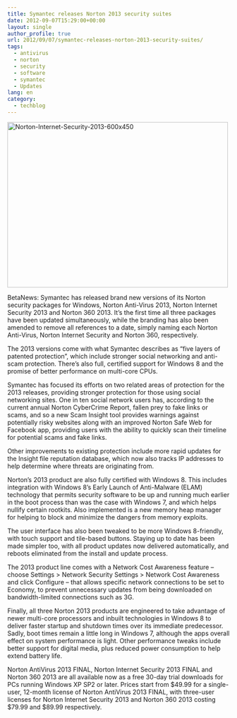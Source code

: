 ```yaml
---
title: Symantec releases Norton 2013 security suites
date: 2012-09-07T15:29:00+00:00
layout: single
author_profile: true
url: 2012/09/07/symantec-releases-norton-2013-security-suites/
tags:
  - antivirus
  - norton
  - security
  - software
  - symantec
  - Updates
lang: en
category: 
  - techblog
---
```

<a href="http://lh5.ggpht.com/-_Ue0jCvK8cQ/UEoLsNDKH8I/AAAAAAAAHWQ/OlK97LYx0hc/s1600-h/Norton-Internet-Security-2013-600x450%25255B3%25255D.jpg" target="_blank"><img title="Norton-Internet-Security-2013-600x450" border="0" alt="Norton-Internet-Security-2013-600x450" src="http://lh4.ggpht.com/-iKQi8DkF5gI/UEoLyXGoNaI/AAAAAAAAHWY/B570Q2NlJRY/Norton-Internet-Security-2013-600x450_thumb%25255B1%25255D.jpg?imgmax=800" width="500" height="375" /></a> 

BetaNews: Symantec has released brand new versions of its Norton security packages for Windows, Norton Anti-Virus 2013, Norton Internet Security 2013 and Norton 360 2013. It’s the first time all three packages have been updated simultaneously, while the branding has also been amended to remove all references to a date, simply naming each Norton Anti-Virus, Norton Internet Security and Norton 360, respectively. 

The 2013 versions come with what Symantec describes as “five layers of patented protection”, which include stronger social networking and anti-scam protection. There’s also full, certified support for Windows 8 and the promise of better performance on multi-core CPUs. 

Symantec has focused its efforts on two related areas of protection for the 2013 releases, providing stronger protection for those using social networking sites. One in ten social network users has, according to the current annual Norton CyberCrime Report, fallen prey to fake links or scams, and so a new Scam Insight tool provides warnings against potentially risky websites along with an improved Norton Safe Web for Facebook app, providing users with the ability to quickly scan their timeline for potential scams and fake links. 

Other improvements to existing protection include more rapid updates for the Insight file reputation database, which now also tracks IP addresses to help determine where threats are originating from. 

Norton’s 2013 product are also fully certified with Windows 8. This includes integration with Windows 8’s Early Launch of Anti-Malware (ELAM) technology that permits security software to be up and running much earlier in the boot process than was the case with Windows 7, and which helps nullify certain rootkits. Also implemented is a new memory heap manager for helping to block and minimize the dangers from memory exploits. 

The user interface has also been tweaked to be more Windows 8-friendly, with touch support and tile-based buttons. Staying up to date has been made simpler too, with all product updates now delivered automatically, and reboots eliminated from the install and update process. 

The 2013 product line comes with a Network Cost Awareness feature – choose Settings > Network Security Settings > Network Cost Awareness  and click Configure – that allows specific network connections to be set to Economy, to prevent unnecessary updates from being downloaded on bandwidth-limited connections such as 3G. 

Finally, all three Norton 2013 products are engineered to take advantage of newer multi-core processors and inbuilt technologies in Windows 8 to deliver faster startup and shutdown times over its immediate predecessor. Sadly, boot times remain a little long in Windows 7, although the apps overall effect on system performance is light. Other performance tweaks include better support for digital media, plus reduced power consumption to help extend battery life. 

Norton AntiVirus 2013 FINAL, Norton Internet Security 2013 FINAL and Norton 360 2013 are all available now as a free 30-day trial downloads for PCs running Windows XP SP2 or later. Prices start from $49.99 for a single-user, 12-month license of Norton AntiVirus 2013 FINAL, with three-user licenses for Norton Internet Security 2013 and Norton 360 2013 costing $79.99 and $89.99 respectively.